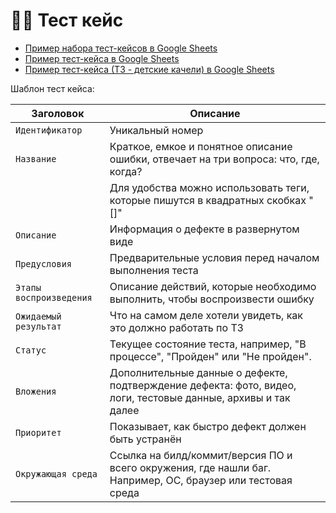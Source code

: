 # 🧐📝 Тест кейс
-  [Пример набора тест-кейсов в Google Sheets](https://docs.google.com/spreadsheets/d/1_EdlfzKa2xMfBKEPnvxTHoyplj2yyvgSX10jlSMbyW4/edit?usp=sharing)
-  [Пример тест-кейса в Google Sheets]()
-  [Пример тест-кейса (ТЗ - детские качели) в Google Sheets](https://docs.google.com/spreadsheets/d/1pe9i-SzLB9XpqdJZiIg2TxW8hXKthZHZxppMXffupQk/edit?usp=sharing)

Шаблон тест кейса:

|        Заголовок        |              Описание                                                                                          |
|-------------------------|----------------------------------------------------------------------------------------------------------------|
| `Идентификатор`         | Уникальный номер                                                                                      |
| `Название `             | Краткое, емкое и понятное описание ошибки, отвечает на три вопроса: что, где, когда?                           |
|                         | Для удобства можно использовать теги, которые пишутся в квадратных скобках "[]"                                |
| `Описание`              | Информация о дефекте в развернутом виде                                                                        |
| `Предусловия`           | Предварительные условия перед началом выполнения теста
| `Этапы воспроизведения` | Описание действий, которые необходимо выполнить, чтобы воспроизвести ошибку                                    |
| `Ожидаемый результат`   | Что на самом деле хотели увидеть, как это должно работать по ТЗ                                                |
| `Статус`                | Текущее состояние теста, например, "В процессе", "Пройден" или "Не пройден".
| `Вложения`              | Дополнительные данные о дефекте, подтверждение дефекта: фото, видео, логи, тестовые данные, архивы и так далее |
| `Приоритет`             | Показывает, как быстро дефект должен быть устранён                                                             |
| `Окружающая среда`      | Ссылка на билд/коммит/версия ПО и всего окружения, где нашли баг. Например, ОС, браузер или тестовая среда     |
